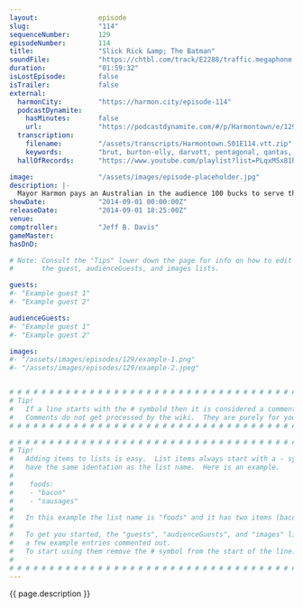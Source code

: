 ```yaml
---
layout:               episode
slug:                 "114"
sequenceNumber:       129
episodeNumber:        114
title:                "Slick Rick &amp; The Batman"
soundFile:            "https://chtbl.com/track/E2288/traffic.megaphone.fm/STA8358410382.mp3?updated=1556734794"
duration:             "01:59:32"
isLostEpisode:        false
isTrailer:            false
external:
  harmonCity:         "https://harmon.city/episode-114"
  podcastDynamite:
    hasMinutes:       false
    url:              "https://podcastdynamite.com/#/p/Harmontown/e/129/114"
  transcription:
    filename:         "/assets/transcripts/Harmontown.S01E114.vtt.zip"
    keywords:         "brut, burton-elly, darvott, pentagonal, qantas, bertie, alba, avenger's, newton-john, darmvan, g'day, aussie, fudges, darm, prawns, woolly, colonoscopy, djs, juicery, birdie, olivia, prawn, valerie, chock, dander"
  hallOfRecords:      "https://www.youtube.com/playlist?list=PLqxM5x81hNObWOffcHOKO-GEArWuSfhA-"

image:                "/assets/images/episode-placeholder.jpg"
description: |-
  Mayor Harmon pays an Australian in the audience 100 bucks to serve them cups of ice. We get to the bottom of Schrabbing with Internet Trolling Sensation Rob Schrab and later, Rob provides all sound effects for D&D.
showDate:             "2014-09-01 00:00:00Z"
releaseDate:          "2014-09-01 18:25:00Z"
venue:                
comptroller:          "Jeff B. Davis"
gameMaster:           
hasDnD:               

# Note: Consult the "Tips" lower down the page for info on how to edit
#       the guest, audienceGuests, and images lists.

guests:
#- "Example guest 1"
#- "Example guest 2"

audienceGuests:
#- "Example guest 1"
#- "Example guest 2"

images:
#- "/assets/images/episodes/129/example-1.png"
#- "/assets/images/episodes/129/example-2.jpeg"


# # # # # # # # # # # # # # # # # # # # # # # # # # # # # # # # # # # # # # # # # # # # #
# Tip!
#   If a line starts with the # symbold then it is considered a comment.
#   Comments do not get processed by the wiki.  They are purely for your information.
# # # # # # # # # # # # # # # # # # # # # # # # # # # # # # # # # # # # # # # # # # # # #

# # # # # # # # # # # # # # # # # # # # # # # # # # # # # # # # # # # # # # # # # # # # #
# Tip!
#   Adding items to lists is easy.  List items always start with a - symbol and have
#   have the same identation as the list name.  Here is an example.
#
#    foods:
#    - "bacon"
#    - "sausages"
#
#   In this example the list name is "foods" and it has two items (bacon, and sausages).
#
#   To get you started, the "guests", "audienceGuests", and "images" lists below have
#   a few example entries commented out.
#   To start using them remove the # symbol from the start of the line.
#
# # # # # # # # # # # # # # # # # # # # # # # # # # # # # # # # # # # # # # # # # # # # #
---
```


<!-- The episode description will be rendered here -->
{{ page.description }}

<!-- Add your content BELOW here -->
<!-- vvvvvvvvvvvvvvvvvvvvvvvvvvv -->




<!-- ^^^^^^^^^^^^^^^^^^^^^^^^^^^ -->
<!-- Add your content ABOVE here -->

<!-- The episode gallery will be rendered here -->